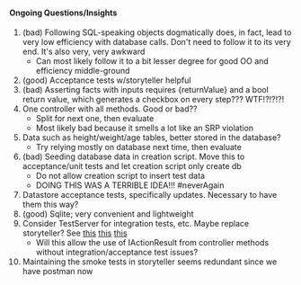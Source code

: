 #### Ongoing Questions/Insights

1. (bad) Following SQL-speaking objects dogmatically does, in fact, lead to very low efficiency with database calls. Don't need to follow it to its very end. It's also very, very awkward
    * Can most likely follow it to a bit lesser degree for good OO and efficiency middle-ground
2. (good) Acceptance tests w/storyteller helpful
3. (bad) Asserting facts with inputs requires {returnValue} and a bool return value, which generates a checkbox on every step??? WTF!?!?!?!
4. One controller with all methods. Good or bad??
    * Split for next one, then evaluate
    * Most likely bad because it smells a lot like an SRP violation
5. Data such as height/weight/age tables, better stored in the database?
    * Try relying mostly on database next time, then evaluate
6. (bad) Seeding database data in creation script. Move this to acceptance/unit tests and let creation script only create db
    * Do not allow creation script to insert test data
    * DOING THIS WAS A TERRIBLE IDEA!!! #neverAgain
7. Datastore acceptance tests, specifically updates. Necessary to have them this way?
8. (good) Sqlite; very convenient and lightweight
9. Consider TestServer for integration tests, etc. Maybe replace storyteller? See [this](https://docs.microsoft.com/en-us/aspnet/core/testing/integration-testing?view=aspnetcore-2.1) [this](https://www.infoworld.com/article/3258813/web-development/how-to-do-integration-testing-in-aspnet-core.html) [this](http://www.dotnetcurry.com/aspnet-core/1420/integration-testing-aspnet-core)
    * Will this allow the use of IActionResult from controller methods without integration/acceptance test issues?
10. Maintaining the smoke tests in storyteller seems redundant since we have postman now